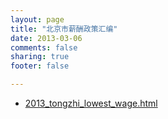 ```yaml
---
layout: page
title: "北京市薪酬政策汇编"
date: 2013-03-06
comments: false
sharing: true
footer: false

---
```



* [2013_tongzhi_lowest_wage.html](2013_tongzhi_lowest_wage.html)

